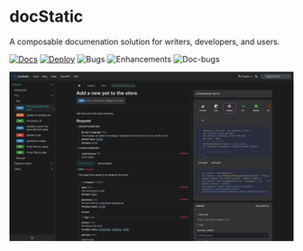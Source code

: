 

# docStatic

A composable documenation solution for writers, developers, and users.

[![Docs](https://img.shields.io/badge/docs-readme-blue)](https://aowendev.github.io/docstatic/)
[![Deploy](https://github.com/aowendev/docstatic/actions/workflows/deploy.yml/badge.svg)](https://github.com/aowendev/docstatic/actions/workflows/deploy.yml)
![Bugs](https://img.shields.io/github/issues/aowendev/docstatic/bug)
![Enhancements](https://img.shields.io/github/issues/aowendev/docstatic/enhancement)
![Doc-bugs](https://img.shields.io/github/issues/aowendev/docstatic/documentation)

![Tinasaurus Demo](demo.jpg)
